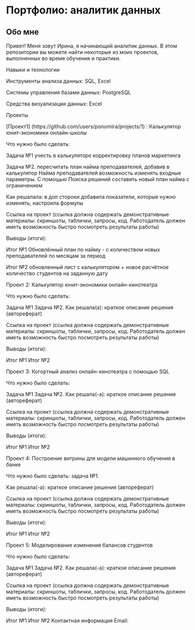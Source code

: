 <p>  <h1> Портфолио: аналитик данных </h1> <p>
<p>  <h2>  Обо мне </h2> <p>
<p> Привет! Меня зовут Ирина, я начинающий аналитик данных.  В этом репозитории вы можете найти некоторые из моих проектов, выполненных во время обучения и практики.<p>
<p>Навыки и технологии<p>
Инструменты анализа данных: SQL, Excel<p>
Системы управления базами данных:  PostgreSQL<p>
Средства визуализации данных:  Excel<p>

<p>Проекты<p>
[Проект1] (https://github.com/users/ponomira/projects/1) : Калькулятор юнит-экономики онлайн-школы 

Что нужно было сделать:

Задача №1 учесть в калькуляторе корректировку планов маркетинга<p>
Задача №2. пересчитать план найма преподавателей, добавив в калькулятор Найма преподавателей возможность изменять входные параметры. С помощью Поиска решений составить новый план найма с ограничением<p>
Как решалала: в доп стороки добавила показатели, которые нужно изменять, настроила формулы

Ссылка на проект (ссылка должна содержать демонстративные материалы: скриншоты, таблички, запросы, код. Работодатель должен иметь возможность быстро посмотреть результаты работы)

Выводы (итоги):

Итог №1  Обновлённый план по найму - с количеством новых преподавателей по месяцам за период<p>
Итог №2 обновленный лист с калькулятором + новое расчётное количество студентов на заданную дату

Проект 2: Калькулятор юнит-экономики онлайн-кинотеатра

Что нужно было сделать:

Задача №1
Задача №2.
Как решала(а): краткое описание решения (автореферат)

Ссылка на проект (ссылка должна содержать демонстративные материалы: скриншоты, таблички, запросы, код. Работодатель должен иметь возможность быстро посмотреть результаты работы)

Выводы (итоги):

Итог №1
Итог №2


Проект 3: Когортный анализ онлайн-кинотеатра с помощью SQL

Что нужно было сделать:

Задача №1
Задача №2.
Как решала(-а): краткое описание решения (автореферат)

Ссылка на проект (ссылка должна содержать демонстративные материалы: скриншоты, таблички, запросы, код. Работодатель должен иметь возможность быстро посмотреть результаты работы)

Выводы (итоги):

Итог №1
Итог №2

Проект 4: Построение витрины для модели машинного обучения в банке

Что нужно было сделать: задача №1.

Как решала(-а): краткое описание решения (автореферат)

Ссылка на проект (ссылка должна содержать демонстративные материалы: скриншоты, таблички, запросы, код. Работодатель должен иметь возможность быстро посмотреть результаты работы)

Выводы (итоги):

Итог №1
Итог №2

Проект 5: Моделирование изменения балансов студентов

Что нужно было сделать:

Задача №1
Задача №2.
Как решала(-а): краткое описание решения (автореферат)

Ссылка на проект (ссылка должна содержать демонстративные материалы: скриншоты, таблички, запросы, код. Работодатель должен иметь возможность быстро посмотреть результаты работы)

Выводы (итоги):

Итог №1
Итог №2
Контактная информация
Email: 
